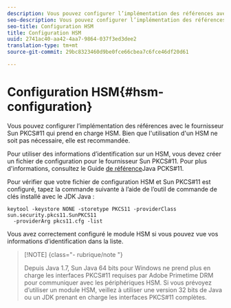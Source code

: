 ```yaml
---
description: Vous pouvez configurer l’implémentation des références avec le fournisseur Sun PKCS#11 qui prend en charge HSM. Bien que l'utilisation d'un HSM ne soit pas nécessaire, elle est recommandée.
seo-description: Vous pouvez configurer l’implémentation des références avec le fournisseur Sun PKCS#11 qui prend en charge HSM. Bien que l'utilisation d'un HSM ne soit pas nécessaire, elle est recommandée.
seo-title: Configuration HSM
title: Configuration HSM
uuid: 2741ac40-aa42-4aa7-9864-037f3ed3dee2
translation-type: tm+mt
source-git-commit: 29bc8323460d9be0fce66cbea7c6fce46df20d61

---
```



# Configuration HSM{#hsm-configuration}

Vous pouvez configurer l’implémentation des références avec le fournisseur Sun PKCS#11 qui prend en charge HSM. Bien que l&#39;utilisation d&#39;un HSM ne soit pas nécessaire, elle est recommandée.

Pour utiliser des informations d’identification sur un HSM, vous devez créer un fichier de configuration pour le fournisseur Sun PKCS#11. Pour plus d&#39;informations, consultez le Guide [de référence](https://docs.oracle.com/javase/1.5.0/docs/guide/security/p11guide.html)Java PCKS#11.

Pour vérifier que votre fichier de configuration HSM et Sun PKCS#11 est configuré, tapez la commande suivante à l’aide de l’outil de commande de clés installé avec le JDK Java :

```
keytool -keystore NONE -storetype PKCS11 -providerClass sun.security.pkcs11.SunPKCS11 
  -providerArg pkcs11.cfg -list
```

Vous avez correctement configuré le module HSM si vous pouvez vue vos informations d’identification dans la liste.

>[!NOTE] {class=&quot;- rubrique/note &quot;}
>
>Depuis Java 1.7, Sun Java 64 bits pour Windows ne prend plus en charge les interfaces PKCS#11 requises par Adobe Primetime DRM pour communiquer avec les périphériques HSM. Si vous prévoyez d’utiliser un module HSM, veillez à utiliser une version 32 bits de Java ou un JDK prenant en charge les interfaces PKCS#11 complètes.

